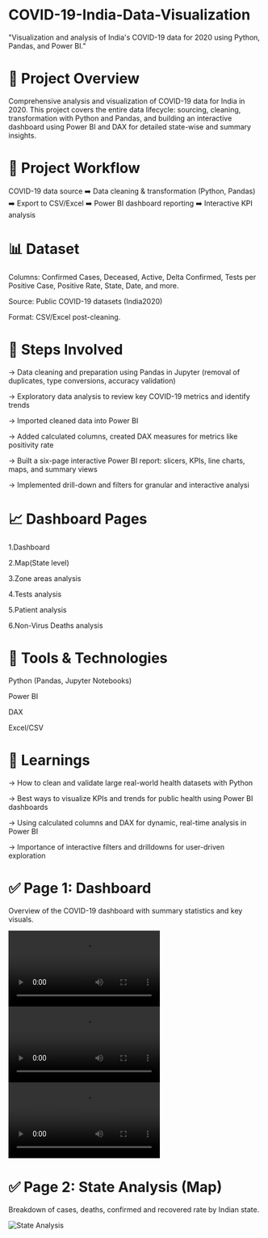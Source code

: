 # COVID-19-India-Data-Visualization
"Visualization and analysis of India's COVID-19 data for 2020 using Python, Pandas, and Power BI."


# 📌 Project Overview
Comprehensive analysis and visualization of COVID-19 data for India in 2020. This project covers the entire data lifecycle: sourcing, cleaning, transformation with Python and Pandas, and building an interactive dashboard using Power BI and DAX for detailed state-wise and summary insights.

# 🔄 Project Workflow
COVID-19 data source ➡️ Data cleaning & transformation (Python, Pandas) ➡️ Export to CSV/Excel ➡️ Power BI dashboard reporting ➡️ Interactive KPI analysis

# 📊 Dataset
Columns: Confirmed Cases, Deceased, Active, Delta Confirmed, Tests per Positive Case, Positive Rate, State, Date, and more.

Source: Public COVID-19 datasets (India2020)

Format: CSV/Excel post-cleaning.

# 🔧 Steps Involved
-> Data cleaning and preparation using Pandas in Jupyter (removal of duplicates, type conversions, accuracy validation)

-> Exploratory data analysis to review key COVID-19 metrics and identify trends

-> Imported cleaned data into Power BI

-> Added calculated columns, created DAX measures for metrics like positivity rate

-> Built a six-page interactive Power BI report: slicers, KPIs, line charts, maps, and summary views

-> Implemented drill-down and filters for granular and interactive analysi

# 📈 Dashboard Pages
  1.Dashboard
  
  2.Map(State level)
  
  3.Zone areas analysis
  
  4.Tests analysis
  
  5.Patient analysis
  
  6.Non-Virus Deaths analysis

# 🚀 Tools & Technologies
Python (Pandas, Jupyter Notebooks)

Power BI

DAX

Excel/CSV

# 🧠 Learnings
-> How to clean and validate large real-world health datasets with Python

-> Best ways to visualize KPIs and trends for public health using Power BI dashboards

-> Using calculated columns and DAX for dynamic, real-time analysis in Power BI

-> Importance of interactive filters and drilldowns for user-driven exploration


# ✅ Page 1: Dashboard
Overview of the COVID-19 dashboard with summary statistics and key visuals.

![Dashboard](Vedios/Dashboard.mp4)
![Dashboard](./Vedios/Dashboard.mp4)
<video src="/Vedios/Dashboard.mp4" controls></video>


# ✅ Page 2: State Analysis (Map)
Breakdown of cases, deaths, confirmed and recovered rate by Indian state.

![State Analysis](Map(State-Level).png)

